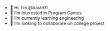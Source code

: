 - 👋 Hi, I’m @bastr01
- 👀 I’m interested in Program Games
- 🌱 I’m currently learning engineering
- 💞️ I’m looking to collaborate on college project
